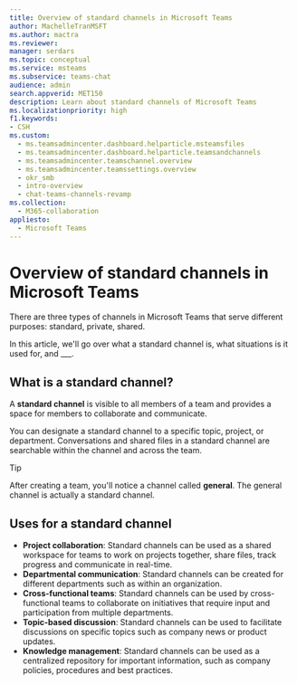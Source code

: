 ```yaml
---
title: Overview of standard channels in Microsoft Teams
author: MachelleTranMSFT
ms.author: mactra
ms.reviewer: 
manager: serdars
ms.topic: conceptual
ms.service: msteams
ms.subservice: teams-chat
audience: admin
search.appverid: MET150
description: Learn about standard channels of Microsoft Teams
ms.localizationpriority: high
f1.keywords:
- CSH
ms.custom: 
  - ms.teamsadmincenter.dashboard.helparticle.msteamsfiles
  - ms.teamsadmincenter.dashboard.helparticle.teamsandchannels
  - ms.teamsadmincenter.teamschannel.overview
  - ms.teamsadmincenter.teamssettings.overview
  - okr_smb
  - intro-overview
  - chat-teams-channels-revamp
ms.collection: 
  - M365-collaboration
appliesto: 
  - Microsoft Teams
---
```


# Overview of standard channels in Microsoft Teams

There are three types of channels in Microsoft Teams that serve different purposes: standard, private, shared.

In this article, we'll go over what a standard channel is, what situations is it used for, and ___.

## What is a standard channel?

A **standard channel** is visible to all members of a team and provides a space for members to collaborate and communicate.

You can designate a standard channel to a specific topic, project, or department. Conversations and shared files in a standard channel are searchable within the channel and across the team.

> [!TIP]
> After creating a team, you'll notice a channel called **general**. The general channel is actually a standard channel.

## Uses for a standard channel

- **Project collaboration**: Standard channels can be used as a shared workspace for teams to work on projects together, share files, track progress and communicate in real-time.
- **Departmental communication**: Standard channels can be created for different departments such as within an organization.
- **Cross-functional teams**: Standard channels can be used by cross-functional teams to collaborate on initiatives that require input and participation from multiple departments.
- **Topic-based discussion**: Standard channels can be used to facilitate discussions on specific topics such as company news or product updates.
- **Knowledge management**: Standard channels can be used as a centralized repository for important information, such as company policies, procedures and best practices.
